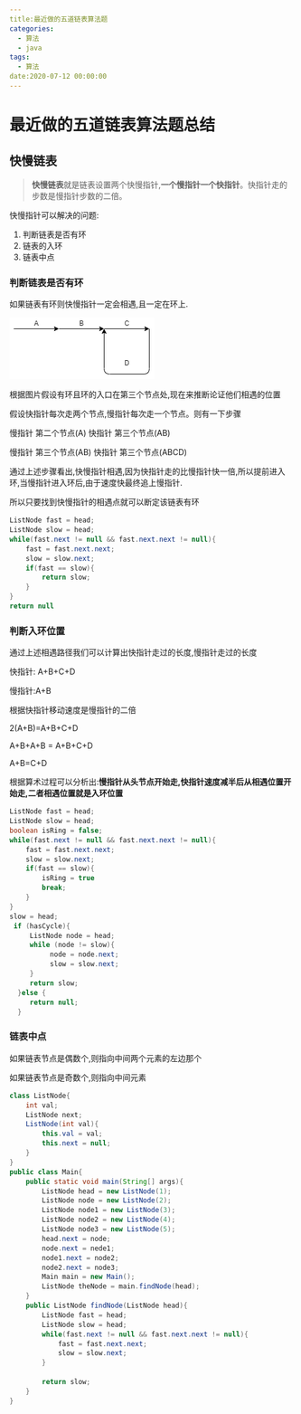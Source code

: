 ```yaml
---
title:最近做的五道链表算法题
categories:
  - 算法
  - java
tags:
  - 算法
date:2020-07-12 00:00:00
---
```

# 最近做的五道链表算法题总结

## 快慢链表

> **快慢链表**就是链表设置两个快慢指针,**一个慢指针******一个快指针****。快指针走的步数是慢指针步数的二倍。

快慢指针可以解决的问题:

1. 判断链表是否有环
2. 链表的入环
3. 链表中点

### 判断链表是否有环

如果链表有环则快慢指针一定会相遇,且一定在环上.

![判断快慢链表是否有环](https://raw.githubusercontent.com/1122pcd1122/My-picture/master/img/image-20210120203824419.png)



根据图片假设有环且环的入口在第三个节点处,现在来推断论证他们相遇的位置

假设快指针每次走两个节点,慢指针每次走一个节点。则有一下步骤

慢指针 第二个节点(A)	快指针 第三个节点(AB)

慢指针 第三个节点(AB)	快指针 第三个节点(ABCD)

通过上述步骤看出,快慢指针相遇,因为快指针走的比慢指针快一倍,所以提前进入环,当慢指针进入环后,由于速度快最终追上慢指针.

所以只要找到快慢指针的相遇点就可以断定该链表有环

```java
ListNode fast = head;
ListNode slow = head;
while(fast.next != null && fast.next.next != null){
    fast = fast.next.next;
    slow = slow.next;
    if(fast == slow){
        return slow;
    }
}
return null
```



### 判断入环位置

通过上述相遇路径我们可以计算出快指针走过的长度,慢指针走过的长度

快指针: A+B+C+D

慢指针:A+B

根据快指针移动速度是慢指针的二倍

2(A+B)=A+B+C+D

A+B+A+B = A+B+C+D

A+B=C+D

根据算术过程可以分析出:**慢指针从头节点开始走,快指针速度减半后从相遇位置开始走,二者相遇位置就是入环位置**

```java
ListNode fast = head;
ListNode slow = head;
boolean isRing = false;
while(fast.next != null && fast.next.next != null){
    fast = fast.next.next;
    slow = slow.next;
    if(fast == slow){
        isRing = true
        break;
    }
}
slow = head;
 if (hasCycle){
     ListNode node = head;
     while (node != slow){
          node = node.next;
          slow = slow.next;
     }
     return slow;
  }else {
     return null;
  }

```



### 链表中点

如果链表节点是偶数个,则指向中间两个元素的左边那个

如果链表节点是奇数个,则指向中间元素

```java
class ListNode{
    int val;
    ListNode next;
	ListNode(int val){
        this.val = val;
    	this.next = null;
    }
}
public class Main{
    public static void main(String[] args){
        ListNode head = new ListNode(1);
        ListNode node = new ListNode(2);
        ListNode node1 = new ListNode(3);
        ListNode node2 = new ListNode(4);
        ListNode node3 = new ListNode(5);
        head.next = node;
        node.next = nede1;
        node1.next = node2;
        node2.next = node3;
     	Main main = new Main();
        ListNode theNode = main.findNode(head);
    }
    public ListNode findNode(ListNode head){
        ListNode fast = head;
        ListNode slow = head;
        while(fast.next != null && fast.next.next != null){
            fast = fast.next.next;
            slow = slow.next;
        }
        
        return slow;
    }
}

```





